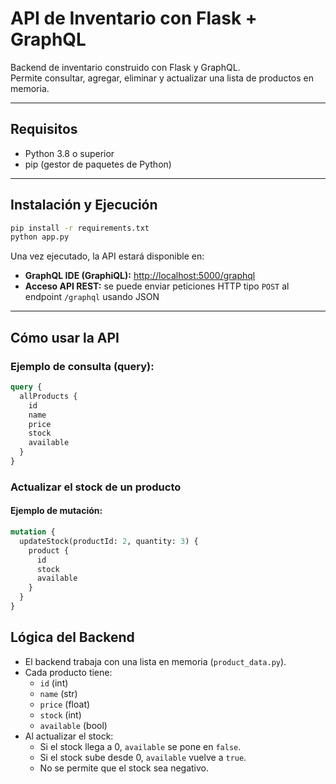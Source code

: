 # API de Inventario con Flask + GraphQL

Backend de inventario construido con Flask y GraphQL.  
Permite consultar, agregar, eliminar y actualizar una lista de productos en memoria.

---

## Requisitos

- Python 3.8 o superior  
- pip (gestor de paquetes de Python)

---

## Instalación y Ejecución

```bash
pip install -r requirements.txt
python app.py
```

Una vez ejecutado, la API estará disponible en:

- **GraphQL IDE (GraphiQL):** [http://localhost:5000/graphql](http://localhost:5000/graphql)  
- **Acceso API REST:** se puede enviar peticiones HTTP tipo `POST` al endpoint `/graphql` usando JSON

---

## Cómo usar la API

### Ejemplo de consulta (query):

```graphql
query {
  allProducts {
    id
    name
    price
    stock
    available
  }
}
```

### Actualizar el stock de un producto

#### Ejemplo de mutación:

```graphql
mutation {
  updateStock(productId: 2, quantity: 3) {
    product {
      id
      stock
      available
    }
  }
}
```

## Lógica del Backend

- El backend trabaja con una lista en memoria (`product_data.py`).
- Cada producto tiene:
  - `id` (int)
  - `name` (str)
  - `price` (float)
  - `stock` (int)
  - `available` (bool)
- Al actualizar el stock:
  - Si el stock llega a 0, `available` se pone en `false`.
  - Si el stock sube desde 0, `available` vuelve a `true`.
  - No se permite que el stock sea negativo.
